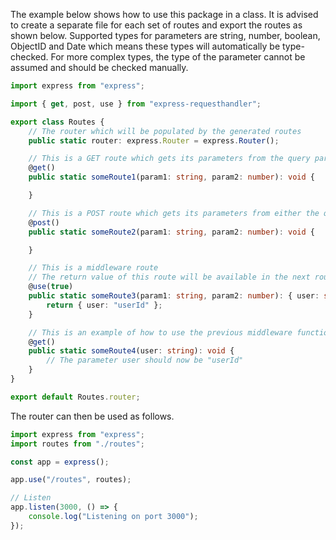 The example below shows how to use this package in a class. It is advised to create a separate file for each set of routes and export the routes as shown below. Supported types for parameters are string, number, boolean, ObjectID and Date which means these types will automatically be type-checked. For more complex types, the type of the parameter cannot be assumed and should be checked manually.

```typescript
import express from "express";

import { get, post, use } from "express-requesthandler";

export class Routes {
    // The router which will be populated by the generated routes
    public static router: express.Router = express.Router();

    // This is a GET route which gets its parameters from the query parameters
    @get()
    public static someRoute1(param1: string, param2: number): void {

    }

    // This is a POST route which gets its parameters from either the query parameters or the body
    @post()
    public static someRoute2(param1: string, param2: number): void {

    }

    // This is a middleware route
    // The return value of this route will be available in the next route under the identifier "user"
    @use(true)
    public static someRoute3(param1: string, param2: number): { user: string } {
        return { user: "userId" };
    }

    // This is an example of how to use the previous middleware function
    @get()
    public static someRoute4(user: string): void {
        // The parameter user should now be "userId"
    }
}

export default Routes.router;
```

The router can then be used as follows.

```typescript
import express from "express";
import routes from "./routes";

const app = express();

app.use("/routes", routes);

// Listen
app.listen(3000, () => {
    console.log("Listening on port 3000");
});
```